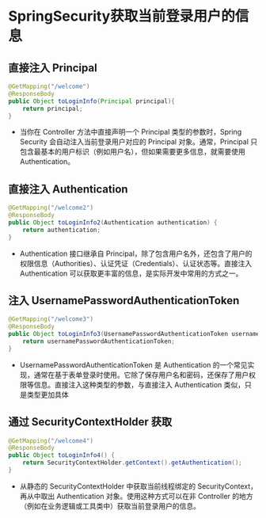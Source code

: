 # SpringSecurity获取当前登录用户的信息

## 直接注入 Principal

```java
@GetMapping("/welcome")
@ResponseBody
public Object toLoginInfo(Principal principal){
    return principal;
}
```
* 当你在 Controller 方法中直接声明一个 Principal 类型的参数时，Spring Security 会自动注入当前登录用户对应的 Principal 对象。通常，Principal 只包含最基本的用户标识（例如用户名），但如果需要更多信息，就需要使用 Authentication。


## 直接注入 Authentication
```java
@GetMapping("/welcome2")
@ResponseBody
public Object toLoginInfo2(Authentication authentication) {
    return authentication;
}
```
* Authentication 接口继承自 Principal，除了包含用户名外，还包含了用户的权限信息（Authorities）、认证凭证（Credentials）、认证状态等。直接注入 Authentication 可以获取更丰富的信息，是实际开发中常用的方式之一。

## 注入 UsernamePasswordAuthenticationToken
```java
@GetMapping("/welcome3")
@ResponseBody
public Object toLoginInfo3(UsernamePasswordAuthenticationToken usernamePasswordAuthenticationToken) {
    return usernamePasswordAuthenticationToken;
}
```
* UsernamePasswordAuthenticationToken 是 Authentication 的一个常见实现，通常在基于表单登录时使用。它除了保存用户名和密码，还保存了用户权限等信息。直接注入这种类型的参数，与直接注入 Authentication 类似，只是类型更加具体


## 通过 SecurityContextHolder 获取
```java
@GetMapping("/welcome4")
@ResponseBody
public Object toLoginInfo4() {
    return SecurityContextHolder.getContext().getAuthentication();
}
```
* 从静态的 SecurityContextHolder 中获取当前线程绑定的 SecurityContext，再从中取出 Authentication 对象。使用这种方式可以在非 Controller 的地方（例如在业务逻辑或工具类中）获取当前登录用户的信息。

